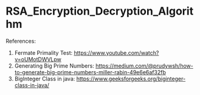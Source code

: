 # RSA_Encryption_Decryption_Algorithm
References:
1) Fermate Primality Test: https://www.youtube.com/watch?v=oUMotDWVLpw
2) Generating Big Prime Numbers: https://medium.com/@prudywsh/how-to-generate-big-prime-numbers-miller-rabin-49e6e6af32fb 
3) BigInteger Class in java: https://www.geeksforgeeks.org/biginteger-class-in-java/

